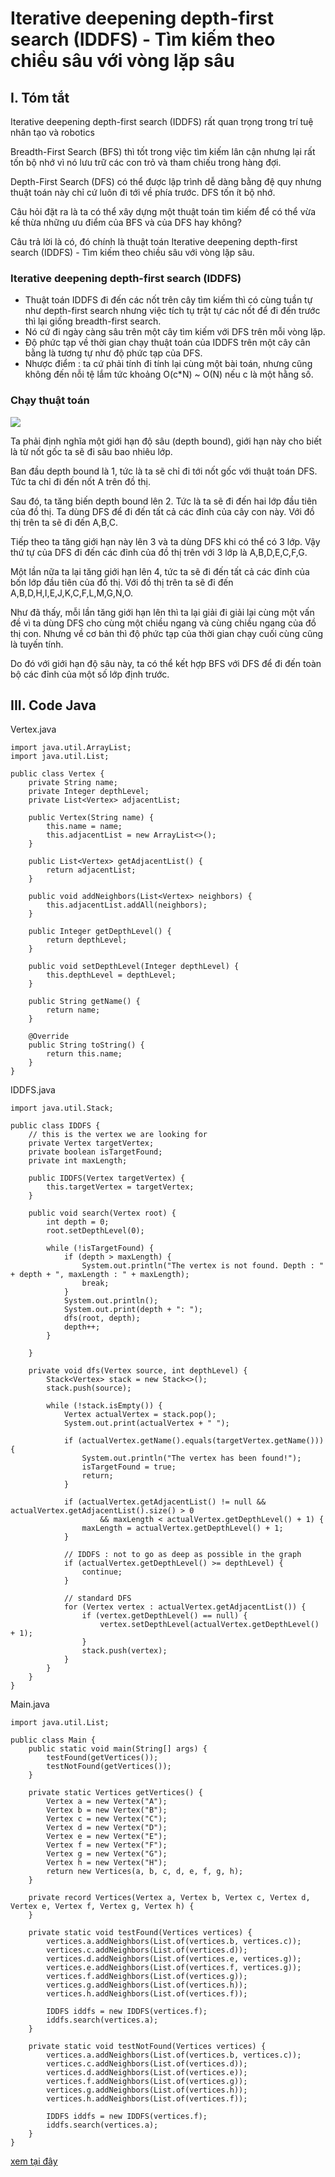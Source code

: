 # Iterative deepening depth-first search (IDDFS) - Tìm kiếm theo chiều sâu với vòng lặp sâu

## I. Tóm tắt

Iterative deepening depth-first search (IDDFS) rất quan trọng trong trí tuệ nhân tạo và robotics

Breadth-First Search (BFS) thì tốt trong việc tìm kiếm lân cận nhưng lại rất tốn bộ nhớ vì nó lưu trữ các con trỏ và tham chiếu trong hàng đợi.

Depth-First Search (DFS) có thể được lập trình dễ dàng bằng đệ quy nhưng thuật toán này chỉ cứ luôn đi tới về phía trước. DFS tốn ít bộ nhớ.

Câu hỏi đặt ra là ta có thể xây dựng một thuật toán tìm kiếm để có thể vừa kế thừa những ưu điểm của BFS và của DFS hay không?

Câu trả lời là có, đó chính là thuật toán Iterative deepening depth-first search (IDDFS) - Tìm kiếm theo chiều sâu với vòng lặp sâu.

### Iterative deepening depth-first search (IDDFS)

- Thuật toán IDDFS đi đến các nốt trên cây tìm kiếm thì có cùng tuần tự như depth-first search nhưng việc tích tụ trật tự các nốt để đi đến trước thì lại giống breadth-first search.
- Nó cứ đi ngày càng sâu trên một cây tìm kiếm với DFS trên mỗi vòng lặp.
- Độ phức tạp về thời gian chạy thuật toán của IDDFS trên một cây cân bằng là tương tự như độ phức tạp của DFS.
- Nhược điểm : ta cứ phải tính đi tính lại cùng một bài toán, nhưng cũng không đến nỗi tệ lắm tức khoảng O(c*N) ~ O(N) nếu c là một hằng số.

### Chạy thuật toán

![](diagrams/graph2.svg)

Ta phải định nghĩa một giới hạn độ sâu (depth bound), giới hạn này cho biết là từ nốt gốc ta sẽ đi sâu bao nhiêu lớp.

Ban đầu depth bound là 1, tức là ta sẽ chỉ đi tới nốt gốc với thuật toán DFS. Tức ta chỉ đi đến nốt A trên đồ thị.

Sau đó, ta tăng biến depth bound lên 2. Tức là ta sẽ đi đến hai lớp đầu tiên của đồ thị. Ta dùng DFS để đi đến tất cả các đỉnh của cây con này. Với đồ thị trên ta sẽ đi đến A,B,C.

Tiếp theo ta tăng giới hạn này lên 3 và ta dùng DFS khi có thể có 3 lớp. Vậy thứ tự của DFS đi đến các đỉnh của đồ thị trên với 3 lớp là A,B,D,E,C,F,G.

Một lần nữa ta lại tăng giới hạn lên 4, tức ta sẽ đi đến tất cả các đỉnh của bốn lớp đầu tiên của đồ thị. Với đồ thị trên ta sẽ đi đến A,B,D,H,I,E,J,K,C,F,L,M,G,N,O.

Như đã thấy, mỗi lần tăng giới hạn lên thì ta lại giải đi giải lại cùng một vấn đề vì ta dùng DFS cho cùng một chiều ngang và cùng chiều ngang của đồ thị con. Nhưng về cơ bản thì độ phức tạp của thời gian chạy cuối cùng cũng là tuyến tính.

Do đó với giới hạn độ sâu này, ta có thể kết hợp BFS với DFS để đi đến toàn bộ các đỉnh của một số lớp định trước. 


## III. Code Java

Vertex.java
````
import java.util.ArrayList;
import java.util.List;

public class Vertex {
    private String name;
    private Integer depthLevel;
    private List<Vertex> adjacentList;

    public Vertex(String name) {
        this.name = name;
        this.adjacentList = new ArrayList<>();
    }

    public List<Vertex> getAdjacentList() {
        return adjacentList;
    }

    public void addNeighbors(List<Vertex> neighbors) {
        this.adjacentList.addAll(neighbors);
    }

    public Integer getDepthLevel() {
        return depthLevel;
    }

    public void setDepthLevel(Integer depthLevel) {
        this.depthLevel = depthLevel;
    }

    public String getName() {
        return name;
    }

    @Override
    public String toString() {
        return this.name;
    }
}
````

IDDFS.java
````
import java.util.Stack;

public class IDDFS {
    // this is the vertex we are looking for
    private Vertex targetVertex;
    private boolean isTargetFound;
    private int maxLength;

    public IDDFS(Vertex targetVertex) {
        this.targetVertex = targetVertex;
    }

    public void search(Vertex root) {
        int depth = 0;
        root.setDepthLevel(0);

        while (!isTargetFound) {
            if (depth > maxLength) {
                System.out.println("The vertex is not found. Depth : " + depth + ", maxLength : " + maxLength);
                break;
            }
            System.out.println();
            System.out.print(depth + ": ");
            dfs(root, depth);
            depth++;
        }

    }

    private void dfs(Vertex source, int depthLevel) {
        Stack<Vertex> stack = new Stack<>();
        stack.push(source);

        while (!stack.isEmpty()) {
            Vertex actualVertex = stack.pop();
            System.out.print(actualVertex + " ");

            if (actualVertex.getName().equals(targetVertex.getName())) {
                System.out.println("The vertex has been found!");
                isTargetFound = true;
                return;
            }

            if (actualVertex.getAdjacentList() != null && actualVertex.getAdjacentList().size() > 0
                    && maxLength < actualVertex.getDepthLevel() + 1) {
                maxLength = actualVertex.getDepthLevel() + 1;
            }

            // IDDFS : not to go as deep as possible in the graph
            if (actualVertex.getDepthLevel() >= depthLevel) {
                continue;
            }

            // standard DFS
            for (Vertex vertex : actualVertex.getAdjacentList()) {
                if (vertex.getDepthLevel() == null) {
                    vertex.setDepthLevel(actualVertex.getDepthLevel() + 1);
                }
                stack.push(vertex);
            }
        }
    }
}
````

Main.java
````
import java.util.List;

public class Main {
    public static void main(String[] args) {
        testFound(getVertices());
        testNotFound(getVertices());
    }

    private static Vertices getVertices() {
        Vertex a = new Vertex("A");
        Vertex b = new Vertex("B");
        Vertex c = new Vertex("C");
        Vertex d = new Vertex("D");
        Vertex e = new Vertex("E");
        Vertex f = new Vertex("F");
        Vertex g = new Vertex("G");
        Vertex h = new Vertex("H");
        return new Vertices(a, b, c, d, e, f, g, h);
    }

    private record Vertices(Vertex a, Vertex b, Vertex c, Vertex d, Vertex e, Vertex f, Vertex g, Vertex h) {
    }

    private static void testFound(Vertices vertices) {
        vertices.a.addNeighbors(List.of(vertices.b, vertices.c));
        vertices.c.addNeighbors(List.of(vertices.d));
        vertices.d.addNeighbors(List.of(vertices.e, vertices.g));
        vertices.e.addNeighbors(List.of(vertices.f, vertices.g));
        vertices.f.addNeighbors(List.of(vertices.g));
        vertices.g.addNeighbors(List.of(vertices.h));
        vertices.h.addNeighbors(List.of(vertices.f));

        IDDFS iddfs = new IDDFS(vertices.f);
        iddfs.search(vertices.a);
    }

    private static void testNotFound(Vertices vertices) {
        vertices.a.addNeighbors(List.of(vertices.b, vertices.c));
        vertices.c.addNeighbors(List.of(vertices.d));
        vertices.d.addNeighbors(List.of(vertices.e));
        vertices.f.addNeighbors(List.of(vertices.g));
        vertices.g.addNeighbors(List.of(vertices.h));
        vertices.h.addNeighbors(List.of(vertices.f));

        IDDFS iddfs = new IDDFS(vertices.f);
        iddfs.search(vertices.a);
    }
}
````

[xem tại đây](../../implementation/iterative_deepening_depth_first_search/src)

